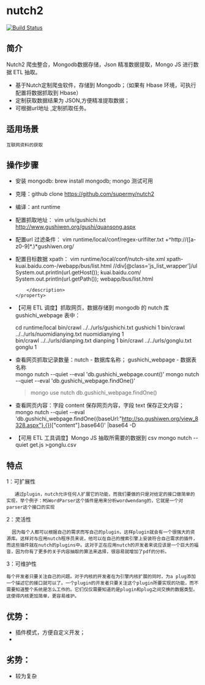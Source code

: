 # nutch2 

[![Build Status](https://travis-ci.org/supermy/nutch2.svg?branch=master)](https://github.com/supermy/nutch2)

## 简介 

Nutch2 爬虫整合，Mongodb数据存储，Json 精准数据提取，Mongo JS 进行数据 ETL 抽取。
* 基于Nutch定制爬虫软件，存储到 Mongodb；（如果有 Hbase 环境，可执行配置将数据抓取到 Hbase）
* 定制获取数据结果为 JSON,方便精准提取数据；
* 可根据url地址 ,定制抓取任务。


## 适用场景

    互联网资料的获取

## 操作步骤

*  安装 mongodb: brew install mongodb;  mongo 测试可用 

*  克隆：github clone https://github.com/supermy/nutch2

*  编译：ant runtime

*  配置抓取地址：
   vim  urls/gushichi.txt
        http://www.gushiwen.org/gushi/quansong.aspx
   
*  配置url 过滤条件：
   vim runtime/local/conf/regex-urlfilter.txt
        +^http://([a-z0-9]*\.)*gushiwen.org/

*  配置目标数据 xpath：
      vim runtime/local/conf/nutch-site.xml
       <property>
           <name>xpath-kuai.baidu.com-/webapp/bus/list.html</name>
           <value>//div[@class='js_list_wrapper']/ul</value>
           <description>
               System.out.println(url.getHost()); kuai.baidu.com/
               System.out.println(url.getPath()); webapp/bus/list.html
   
           </description>
       </property>
      

*  【可用 ETL 调度】抓取网页，数据存储到 mongodb 的 nutch 库  gushichi_webpage 表中：

    cd runtime/local
    bin/crawl ../../urls/gushichi.txt gushichi 1
    bin/crawl ../../urls/nuomidianying.txt nuomidianying 1    
    bin/crawl ../../urls/dianping.txt dianping 1
    bin/crawl ../../urls/gonglu.txt gonglu 1

*  查看网页抓取记录数量：nutch -  数据库名称； gushichi_webpage - 数据表名称    
    mongo nutch --quiet --eval 'db.gushichi_webpage.count()'
    mongo nutch --quiet --eval 'db.gushichi_webpage.findOne()'
    >mongo
    >use nutch
    >db.gushichi_webpage.findOne()
    
*  查看网页内容：字段 content 保存网页内容，字段 text 保存正文内容；
    mongo nutch --quiet --eval  'db.gushichi_webpage.findOne({baseUrl:"http://so.gushiwen.org/view_8328.aspx"},{})["content"].base64()' |base64 -D


*  【可用 ETL 工具调度】Mongo JS 抽取所需要的数据到 csv 
    mongo nutch --quiet get.js  >gonglu.csv
    
    

## 特点

1：可扩展性

       通过plugin，nutch允许任何人扩展它的功能，而我们要做的只是对给定的接口做简单的实现，举个例子：MSWordParser这个插件是用来分析wordwendang的，它就是一个对parser这个接口的实现

2：灵活性

      因为每个人都可以根据自己的需求而写自己的plugin，这样plugin就会有一个很强大的资源库。这样对与应用nutch程序员来说，他可以在自己的搜索引擎上安装符合自己需求的插件，而这些插件就在nutch的plugins中。这对于正在应用nutch的开发者来说应该是一个巨大的福音，因为你有了更多的关于内容抽取的算法来选择，很容易就增加了pdf的分析。

3：可维护性

    每个开发者只要关注自己的问题。对于内核的开发者在为引擎内核扩展的同时，为a plug添加一个描述它的接口就可以了。一个plugin的开发者只要关注这个plugin所要实现的功能，而不需要知道整个系统是怎么工作的。它们仅仅需要知道的是plugin和plug之间交换的数据类型。这使得内核更加简单，更容易维护。
    
    

## 优势：

*   插件模式，方便自定义开发；
*   

## 劣势：

*  较为复杂
